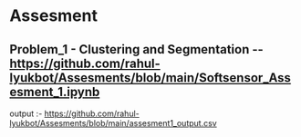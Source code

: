 # Assesment
## Problem_1 - Clustering and Segmentation -- https://github.com/rahul-lyukbot/Assesments/blob/main/Softsensor_Assesment_1.ipynb
output :- https://github.com/rahul-lyukbot/Assesments/blob/main/assesment1_output.csv
